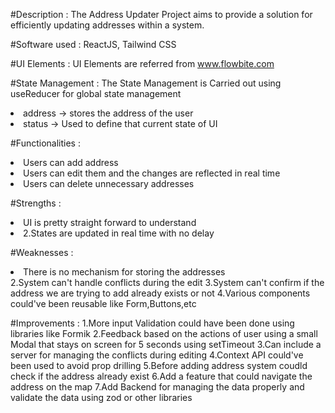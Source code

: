 #Description :
The Address Updater Project aims to provide a solution for efficiently updating addresses within a system.

#Software used :
ReactJS, Tailwind CSS

#UI Elements :
UI Elements are referred from www.flowbite.com

#State Management :
The State Management is Carried out using useReducer for global state management
<li>address -> stores the address of the user</li>
<li>status -> Used to define that current state of UI</li>

#Functionalities :
<li>Users can add address</li>
<li>Users can edit them and the changes are reflected in real time</li>
<li>Users can delete unnecessary addresses</li>

#Strengths :
<li>UI is pretty straight forward to understand</li>
<li>2.States are updated in real time with no delay</li>

#Weaknesses :
<li>There is no mechanism for storing the addresses</li>
2.System can't handle conflicts during the edit  
3.System can't confirm if the address we are trying to add already exists or not
4.Various components could've been reusable like Form,Buttons,etc

#Improvements :
1.More input Validation could have been done using libraries like Formik
2.Feedback based on the actions of user using a small Modal that stays on screen for 5 seconds using setTimeout
3.Can include a server for managing the conflicts during editing
4.Context API could've been used to avoid prop drilling
5.Before adding address system coudld check if the address already exist
6.Add a feature that could navigate the address on the map
7.Add Backend for managing the data properly and validate the data using zod or other libraries
